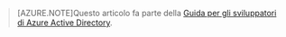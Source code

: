 > [AZURE.NOTE]Questo articolo fa parte della [Guida per gli sviluppatori di Azure Active Directory](active-directory-developers-guide.md).

<!---HONumber=58-->